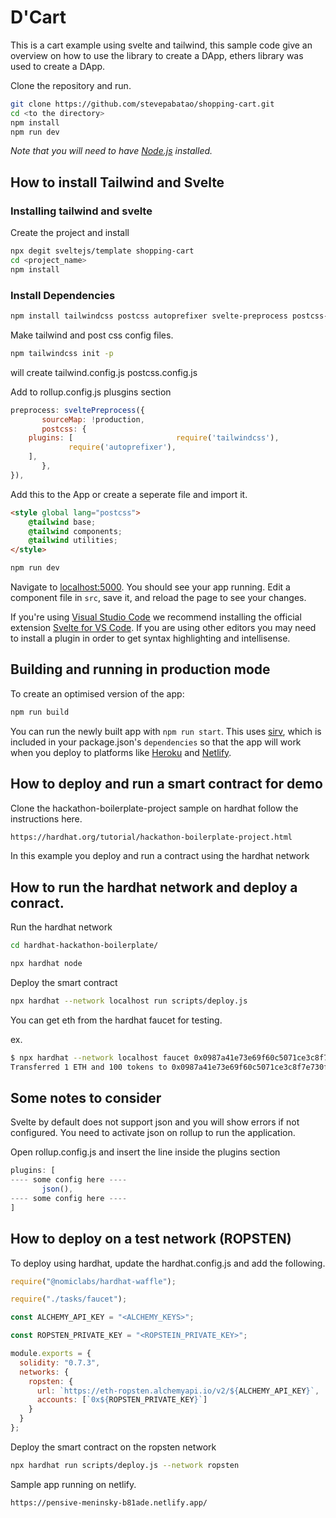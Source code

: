 
# D'Cart 

This is a cart example using svelte and tailwind, this sample code give an overview on how to use 
the library to create a DApp,  ethers library was used to create a DApp.

Clone the repository and run.

```bash
git clone https://github.com/stevepabatao/shopping-cart.git
cd <to the directory>
npm install
npm run dev
```

*Note that you will need to have [Node.js](https://nodejs.org) installed.*


## How to install Tailwind and Svelte


### Installing tailwind and svelte

Create the project and install
```bash
npx degit sveltejs/template shopping-cart
cd <project_name>
npm install
```

### Install Dependencies
```bash
npm install tailwindcss postcss autoprefixer svelte-preprocess postcss-load-config
```

Make tailwind and post css config files.

```bash
npm tailwindcss init -p
```

will create
   tailwind.config.js
   postcss.config.js

Add to rollup.config.js plusgins section

```javascript
preprocess: sveltePreprocess({
       sourceMap: !production,
       postcss: {
	plugins: [				         require('tailwindcss'),
	         require('autoprefixer'),
	],
       },
}),
```

Add this to the App or create a seperate file and import it.

```html
<style global lang="postcss">
    @tailwind base;
    @tailwind components;
    @tailwind utilities;
</style>
```

```bash
npm run dev
```

Navigate to [localhost:5000](http://localhost:5000). You should see your app running. Edit a component file in `src`, save it, and reload the page to see your changes.


If you're using [Visual Studio Code](https://code.visualstudio.com/) we recommend installing the official extension [Svelte for VS Code](https://marketplace.visualstudio.com/items?itemName=svelte.svelte-vscode). If you are using other editors you may need to install a plugin in order to get syntax highlighting and intellisense.

## Building and running in production mode

To create an optimised version of the app:

```bash
npm run build
```

You can run the newly built app with `npm run start`. This uses [sirv](https://github.com/lukeed/sirv), which is included in your package.json's `dependencies` so that the app will work when you deploy to platforms like [Heroku](https://heroku.com) and [Netlify](https"//netlify.com).

## How to deploy and run a smart contract for demo

Clone the hackathon-boilerplate-project sample  on hardhat follow the instructions here.

```bash
https://hardhat.org/tutorial/hackathon-boilerplate-project.html
```

In this example you deploy and run a contract using the hardhat network

## How to run the hardhat network and deploy a conract.

Run the hardhat network

```bash
cd hardhat-hackathon-boilerplate/

npx hardhat node
```

Deploy the smart contract

```bash
npx hardhat --network localhost run scripts/deploy.js
```

You can get eth from the hardhat faucet for testing.

ex.

```bash
$ npx hardhat --network localhost faucet 0x0987a41e73e69f60c5071ce3c8f7e730f9a60f90
Transferred 1 ETH and 100 tokens to 0x0987a41e73e69f60c5071ce3c8f7e730f9a60f90
```

## Some notes to consider

Svelte by default does not support json and you will show errors if not configured. You need to activate json on rollup to run the application.

Open rollup.config.js and insert the line inside the plugins section

```javascript
plugins: [
---- some config here ----
       json(),
---- some config here ----
]
```

## How to deploy on a test network (ROPSTEN)

To deploy using hardhat, update the hardhat.config.js and add the following.

```javascript
require("@nomiclabs/hardhat-waffle");

require("./tasks/faucet");

const ALCHEMY_API_KEY = "<ALCHEMY_KEYS>";

const ROPSTEN_PRIVATE_KEY = "<ROPSTEIN_PRIVATE_KEY>";

module.exports = {
  solidity: "0.7.3",
  networks: {
    ropsten: {
      url: `https://eth-ropsten.alchemyapi.io/v2/${ALCHEMY_API_KEY}`,
      accounts: [`0x${ROPSTEN_PRIVATE_KEY}`]
    }
  }
};
```

Deploy the smart contract on the ropsten network

```bash
npx hardhat run scripts/deploy.js --network ropsten
```

Sample app running on netlify.

```bash
https://pensive-meninsky-b81ade.netlify.app/
```

